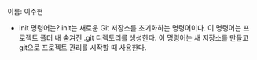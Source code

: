 이름: 이주현
- init 명령어는?
init는 새로운 Git 저장소를 초기화하는 명령어이다.
이 명령어는 프로젝트 폴더 내 숨겨진 .git 디렉토리를 생성한다.
이 명령어는 새 저장소를 만들고 git으로 프로젝트 관리를 시작할 때 사용한다.
